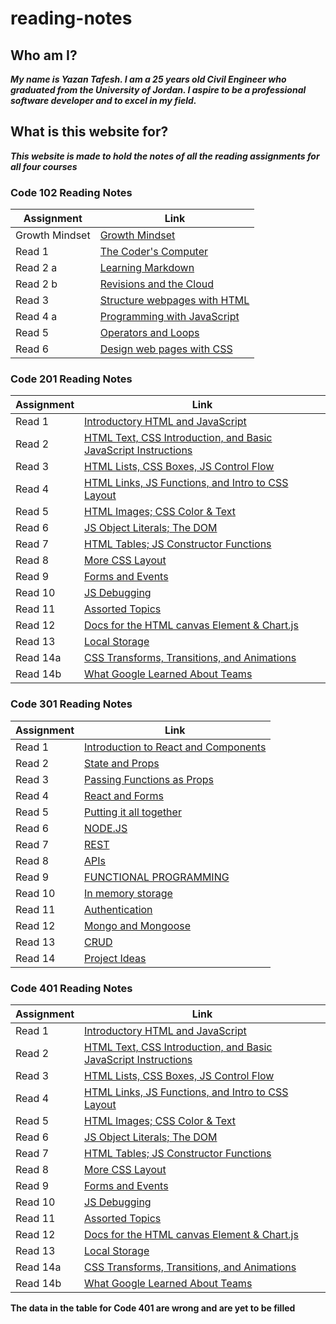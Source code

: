 # reading-notes

## Who am I?

***My name is Yazan Tafesh. I am a 25 years old Civil Engineer who graduated from the University of Jordan. I aspire to be a professional software developer and to excel in my field.***

## What is this website for?

***This website is made to hold the notes of all the reading assignments for all four courses***

### Code 102 Reading Notes

|   Assignment    |   Link                                           |
|-----------------|--------------------------------------------------|
|   Growth Mindset|[Growth Mindset](102/lab02aLearningMarkdown.md)   |
|   Read 1        |[The Coder's Computer](102/read01.md)             |
|   Read 2 a      |[Learning Markdown](102/read02a.md)               |
|   Read 2 b      |[Revisions and the Cloud](102/read02b.md)         |
|   Read 3        |[Structure webpages with HTML](102/read03.md)     |
|   Read 4 a      |[Programming with JavaScript](102/read04a.md)     |
|   Read 5        |[Operators and Loops](102/read05.md)              |
|   Read 6        |[Design web pages with CSS](102/read06.md)        |

### Code 201 Reading Notes

|    Assignment      |                                  Link                                             |
|--------------------|-----------------------------------------------------------------------------------|
|   Read 1           | [Introductory HTML and JavaScript](201/class01.md)                                |
|   Read 2           | [HTML Text, CSS Introduction, and Basic JavaScript Instructions](201/class02.md)  |
|   Read 3           | [HTML Lists, CSS Boxes, JS Control Flow](201/class03.md)                          |
|   Read 4           | [HTML Links, JS Functions, and Intro to CSS Layout](201/class04.md)               |
|   Read 5           | [HTML Images; CSS Color & Text](201/class05.md)                                   |
|   Read 6           | [JS Object Literals; The DOM](201/class06.md)                                     |
|   Read 7           | [HTML Tables; JS Constructor Functions](201/class07.md)                           |
|   Read 8           | [More CSS Layout](201/class08.md)                                                 |
|   Read 9           | [Forms and Events](201/class09.md)                                                |
|   Read 10          | [JS Debugging](201/class10.md)                                                    |
|   Read 11          | [Assorted Topics](201/class11.md)                                                 |
|   Read 12          | [Docs for the HTML canvas Element & Chart.js](201/class12.md)                     |
|   Read 13          | [Local Storage](201/class13.md)                                                   |
|   Read 14a         | [CSS Transforms, Transitions, and Animations](201/class14.md)                     |
|   Read 14b         | [What Google Learned About Teams](201/class15.md)                                 |

### Code 301 Reading Notes

|    Assignment      |                                  Link                                             |
|--------------------|-----------------------------------------------------------------------------------|
|   Read 1           | [Introduction to React and Components](301/read01.md)                             |
|   Read 2           | [State and Props](301/read02.md)                                                  |
|   Read 3           | [Passing Functions as Props](301/read03.md)                                       |
|   Read 4           | [React and Forms](301/read04.md)                                                  |
|   Read 5           | [Putting it all together](301/read05.md)                                          |
|   Read 6           | [NODE.JS](301/read06.md)                                                          |
|   Read 7           | [REST](301/read07.md)                                                             |
|   Read 8           | [APIs](301/read08.md)                                                             |
|   Read 9           | [FUNCTIONAL PROGRAMMING](301/read09.md)                                           |
|   Read 10          | [In memory storage](301/read10.md)                                                |
|   Read 11          | [Authentication](301/read11.md)                                                   |
|   Read 12          | [Mongo and Mongoose](301/read12.md)                                               |
|   Read 13          | [CRUD](301/read13.md)                                                             |
|   Read 14          | [Project Ideas](301/read14.md)                                                    |

### Code 401 Reading Notes

|    Assignment      |                                  Link                                             |
|--------------------|-----------------------------------------------------------------------------------|
|   Read 1           | [Introductory HTML and JavaScript](201/class01.md)                                |
|   Read 2           | [HTML Text, CSS Introduction, and Basic JavaScript Instructions](201/class02.md)  |
|   Read 3           | [HTML Lists, CSS Boxes, JS Control Flow](201/class03.md)                          |
|   Read 4           | [HTML Links, JS Functions, and Intro to CSS Layout](201/class04.md)               |
|   Read 5           | [HTML Images; CSS Color & Text](201/class05.md)                                   |
|   Read 6           | [JS Object Literals; The DOM](201/class06.md)                                     |
|   Read 7           | [HTML Tables; JS Constructor Functions](201/class07.md)                           |
|   Read 8           | [More CSS Layout](201/class08.md)                                                 |
|   Read 9           | [Forms and Events](201/class09.md)                                                |
|   Read 10          | [JS Debugging](201/class10.md)                                                    |
|   Read 11          | [Assorted Topics](201/class11.md)                                                 |
|   Read 12          | [Docs for the HTML canvas Element & Chart.js](201/class12.md)                     |
|   Read 13          | [Local Storage](201/class13.md)                                                   |
|   Read 14a         | [CSS Transforms, Transitions, and Animations](201/class14.md)                     |
|   Read 14b         | [What Google Learned About Teams](201/class15.md)                                 |

**The data in the table for Code 401 are wrong and are yet to be filled**

